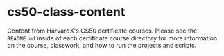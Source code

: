 # cs50-class-content

Content from HarvardX's CS50 certificate courses. Please see the `README.md` inside of each certificate course directory for more information on the course, classwork, and how to run the projects and scripts.
